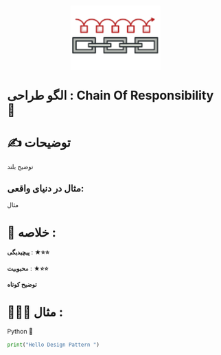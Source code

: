 <p align="center">
  <img src="https://github.com/mojtabapaso/Design-Pattern-Persian/blob/main/img/Behavioral/chain-of-responsibility-mini.png" height="150px" />
</p>

# الگو طراحی :  Chain Of Responsibility 🔗

# ✍️ توضیحات 
توضیح بلند

## مثال در دنیای واقعی:
مثال

 # 📝 خلاصه :
**پیچیدیگی** : **★⭐⭐** 

م**حبوبیت** : **★⭐⭐**

**توضیح کوتاه**

# 👨🏻‍💻 مثال  :
Python 🐍 


```python
print("Hello Design Pattern ")
```

